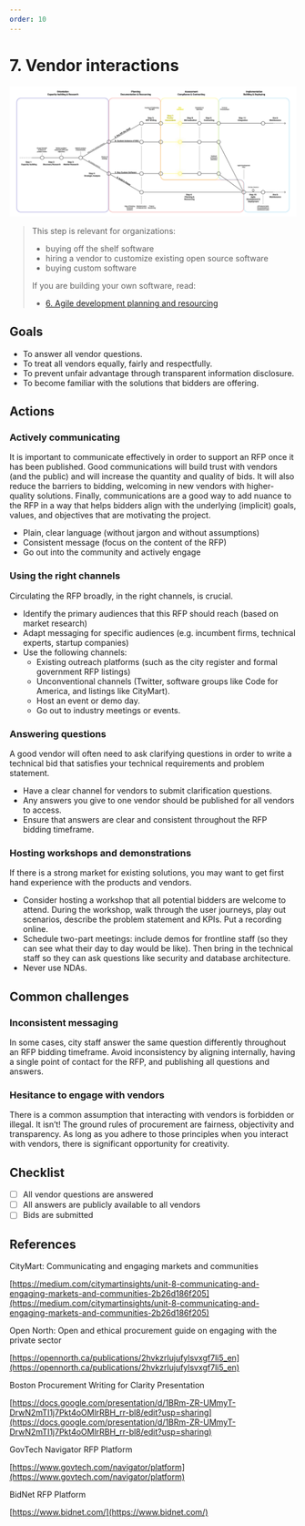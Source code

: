 ```yaml
---
order: 10
---
```


# 7. Vendor interactions

![Diagram showing who should read step 7](/../images/assessment-1.svg)

> This step is relevant for organizations:
>
> * buying off the shelf software
> * hiring a vendor to customize existing open source software
> * buying custom software
>
> If you are building your own software, read:
>
> * [6. Agile development planning and resourcing](06-agile-development-planning-resourcing.md)

## Goals

* To answer all vendor questions.
* To treat all vendors equally, fairly and respectfully.
* To prevent unfair advantage through transparent information disclosure.
* To become familiar with the solutions that bidders are offering.

## Actions

### Actively communicating

It is important to communicate effectively in order to support an RFP once it has been published. Good communications will build trust with vendors (and the public) and will increase the quantity and quality of bids. It will also reduce the barriers to bidding, welcoming in new vendors with higher-quality solutions. Finally, communications are a good way to add nuance to the RFP in a way that helps bidders align with the underlying (implicit) goals, values, and objectives that are motivating the project.

* Plain, clear language (without jargon and without assumptions)
* Consistent message (focus on the content of the RFP)
* Go out into the community and actively engage

### Using the right channels

Circulating the RFP broadly, in the right channels, is crucial.

* Identify the primary audiences that this RFP should reach (based on market research)
* Adapt messaging for specific audiences (e.g. incumbent firms, technical experts, startup companies)
* Use the following channels:
  * Existing outreach platforms (such as the city register and formal government RFP listings)
  * Unconventional channels (Twitter, software groups like Code for America, and listings like CityMart).
  * Host an event or demo day.
  * Go out to industry meetings or events.

### Answering questions

A good vendor will often need to ask clarifying questions in order to write a technical bid that satisfies your technical requirements and problem statement.

* Have a clear channel for vendors to submit clarification questions.
* Any answers you give to one vendor should be published for all vendors to access.
* Ensure that answers are clear and consistent throughout the RFP bidding timeframe.

### Hosting workshops and demonstrations

If there is a strong market for existing solutions, you may want to get first hand experience with the products and vendors.

* Consider hosting a workshop that all potential bidders are welcome to attend. During the workshop, walk through the user journeys, play out scenarios, describe the problem statement and KPIs. Put a recording online.
* Schedule two-part meetings: include demos for frontline staff (so they can see what their day to day would be like). Then bring in the technical staff so they can ask questions like security and database architecture.
* Never use NDAs.

## Common challenges

### Inconsistent messaging

In some cases, city staff answer the same question differently throughout an RFP bidding timeframe. Avoid inconsistency by aligning internally, having a single point of contact for the RFP, and publishing all questions and answers.

### Hesitance to engage with vendors

There is a common assumption that interacting with vendors is forbidden or illegal. It isn’t! The ground rules of procurement are fairness, objectivity and transparency. As long as you adhere to those principles when you interact with vendors, there is significant opportunity for creativity.

## Checklist

* [ ] All vendor questions are answered
* [ ] All answers are publicly available to all vendors
* [ ] Bids are submitted

## References

CityMart: Communicating and engaging markets and communities

[https://medium.com/citymartinsights/unit-8-communicating-and-engaging-markets-and-communities-2b26d186f205](https://medium.com/citymartinsights/unit-8-communicating-and-engaging-markets-and-communities-2b26d186f205)

Open North: Open and ethical procurement guide on engaging with the private sector

[https://opennorth.ca/publications/2hvkzrlujufylsvxgf7li5_en](https://opennorth.ca/publications/2hvkzrlujufylsvxgf7li5_en)

Boston Procurement Writing for Clarity Presentation

[https://docs.google.com/presentation/d/1BRm-ZR-UMmyT-DrwN2mTI1j7Pkt4oOMlrRBH_rr-bl8/edit?usp=sharing](https://docs.google.com/presentation/d/1BRm-ZR-UMmyT-DrwN2mTI1j7Pkt4oOMlrRBH_rr-bl8/edit?usp=sharing)

GovTech Navigator RFP Platform

[https://www.govtech.com/navigator/platform](https://www.govtech.com/navigator/platform)

BidNet RFP Platform

[https://www.bidnet.com/](https://www.bidnet.com/)
